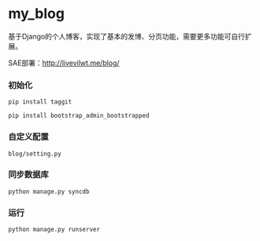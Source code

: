 my_blog
=======

基于Django的个人博客，实现了基本的发博、分页功能，需要更多功能可自行扩展。

SAE部署：http://livevilwt.me/blog/

### 初始化
`
pip install taggit
`

`
pip install bootstrap_admin_bootstrapped
`

### 自定义配置
    blog/setting.py

### 同步数据库
    python manage.py syncdb

### 运行
    python manage.py runserver
